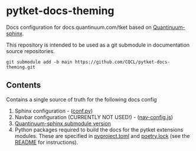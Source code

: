 # pytket-docs-theming

Docs configuration for docs.quantinuum.com/tket based on [Quantinuum-sphinx](https://github.com/CQCL/quantinuum-sphinx). 

This repository is intended to be used as a git submodule in documentation source repositories. 

```shell
git submodule add -b main https://github.com/CQCL/pytket-docs-theming.git
```

## Contents

Contains a single source of truth for the following docs config

1. Sphinx configuration - ([conf.py](https://github.com/CQCL/pytket-docs-theming/blob/main/conf.py))
2. Navbar configuration (CURRENTLY NOT USED!) - ([nav-config.js](https://github.com/CQCL/pytket-docs-theming/blob/main/_static/nav-config.js))
3. [Quantinuum-sphinx submodule version](https://github.com/CQCL/quantinuum-sphinx/tree/33287684e58d2b38ab5867c8e79bcd43460676df)
4. Python packages required to build the docs for the pytket extensions modules. These are specified in [pyproject.toml](https://github.com/CQCL/pytket-docs-theming/blob/main/extensions/pyproject.toml) and [poetry.lock](https://github.com/CQCL/pytket-docs-theming/blob/main/extensions/poetry.lock) (see the [README](https://github.com/CQCL/pytket-docs-theming/tree/main/extensions#building-the-api-docs-for-pytket-extensions) for instructions).
